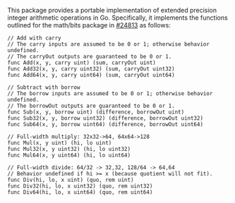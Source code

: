 This package provides a portable implementation of extended precision integer arithmetic operations in Go. Specifically, it implements the functions outlined for the math/bits package in [#24813](https://golang.org/issue/24813) as follows:
```
// Add with carry
// The carry inputs are assumed to be 0 or 1; otherwise behavior undefined.
// The carryOut outputs are guaranteed to be 0 or 1.
func Add(x, y, carry uint) (sum, carryOut uint)
func Add32(x, y, carry uint32) (sum, carryOut uint32)
func Add64(x, y, carry uint64) (sum, carryOut uint64)

// Subtract with borrow
// The borrow inputs are assumed to be 0 or 1; otherwise behavior undefined.
// The borrowOut outputs are guaranteed to be 0 or 1.
func Sub(x, y, borrow uint) (difference, borrowOut uint)
func Sub32(x, y, borrow uint32) (difference, borrowOut uint32)
func Sub64(x, y, borrow uint64) (difference, borrowOut uint64)

// Full-width multiply: 32x32->64, 64x64->128
func Mul(x, y uint) (hi, lo uint)
func Mul32(x, y uint32) (hi, lo uint32)
func Mul64(x, y uint64) (hi, lo uint64)

// Full-width divide: 64/32 -> 32,32, 128/64 -> 64,64
// Behavior undefined if hi >= x (because quotient will not fit).
func Div(hi, lo, x uint) (quo, rem uint)
func Div32(hi, lo, x uint32) (quo, rem uint32)
func Div64(hi, lo, x uint64) (quo, rem uint64)
```
